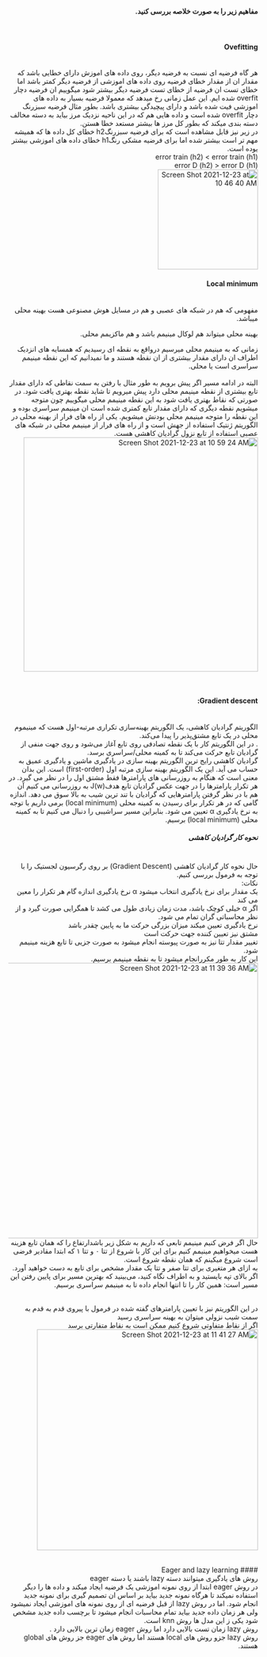 <div dir="rtl">
  
  #### مفاهیم زیر را به صورت خلاصه بررسی کنید.
  
  <br/>
  

  #### Ovefitting

  <br/>
   هر گاه فرضیه ای نسبت به فرضیه دیگر، روی داده های اموزش دارای خطایی باشد که مقدار ان از مقدار خطای فرضیه روی داده های اموزشی از فرضیه دیگر کمتر باشد اما خطای تست ان فرضیه از خطای تست فرضیه دیگر بیشتر شود میگوییم ان فرضیه دچار overfit شده ایم.
  این عمل زمانی رخ میدهد که معمولا فرضیه بسیار به داده های اموزشی فیت شده باشد و دارای پیچیدگی بیشتری باشد.
بطور مثال فرضیه سبزرنگ دچار overfit شده است و داده هایی هم که در این ناحیه نزدیک مرز بیاید به دسته مخالف دسته بندی میکند که بطور کل مرز ها بیشتر مستعد خطا هستن.
  <br/>
  در زیر نیز قابل مشاهده است که برای فرضیه سبزرنگh2 خطای کل داده ها که همیشه مهم تر است بیشتر شده اما برای فرضیه مشکی رنگh1 خطای داده های اموزشی بیشتر یوده است.
    <br/>
  error train (h2) < error train (h1) 
 <br/>
error D (h2) > error D (h1)
  <br/>

<img width="202" alt="Screen Shot 2021-12-23 at 10 46 40 AM" src="https://user-images.githubusercontent.com/94288799/147216777-3c404e90-1a7c-40ae-8137-b392d72685d1.png">

  <br/>
  
  #### Local minimum
  
<br/>
مفهومی که هم در شبکه های عصبی و هم در مسایل هوش مصنوعی هست بهینه محلی میباشد.

بهینه محلی میتواند هم لوکال مینیمم باشد و هم ماکزیمم محلی.

زمانی که به مینیمم محلی میرسیم درواقع به نقطه ای رسیدیم که همسایه های انزدیک اطراف ان دارای مقدار بیشتری از ان نقطه هستند و ما نمیدانیم که این نقطه مینیمم سراسری است یا محلی.  
<br/>
البته در ادامه مسیر اگر پیش برویم به طور مثال با رفتن به سمت نقاطی که دارای مقدار تابع بیشتری از نقطه مینیمم محلی دارد پیش میرویم تا شاید نقطه بهتری یافت شود. در صورتی که نقاط بهتری یافت شود به این نقطه مینیمم محلی میگوییم چون متوجه میشویم نقطه دیگری که دارای مقدار تابع کمتری شده است ان مینیمم سراسری بوده و این نقطه را متوجه مینیمم محلی بودنش میشویم.
یکی از راه های فرار از بهینه محلی در الگوریتم ژنتیک استفاده از جهش است و از راه های فرار از مینیمم محلی در شبکه های عصبی استفاده از تابع نزول گرادیان کاهشی هست.
<br/>
  <img width="473" alt="Screen Shot 2021-12-23 at 10 59 24 AM" src="https://user-images.githubusercontent.com/94288799/147215182-e6092df8-325c-4d23-9194-55f74484d3a6.png">

  
  <br/>
  
  #### Gradient descent:
<br/>
الگوریتم گرادیان کاهشی، یک الگوریتم بهینه‌سازی تکراری مرتبه-اول هست که مینیموم محلی در یک تابع مشتق‌پذیر را پیدا می‌کند.
<br/>
. در این الگوریتم کار با یک نقطه تصادفی روی تابع آغاز می‌شود و روی جهت منفی از گرادیان تابع حرکت می‌کند تا به کمینه محلی/سراسری برسد.
<br/>
گرادیان کاهشی رایج ترین الگوریتم بهینه سازی در یادگیری ماشین و یادگیری عمیق به حساب می آید. این یک الگوریتم بهینه سازی مرتبه اول (first-order) است. این بدان معنی است که هنگام به روزرسانی های پارامترها فقط مشتق اول را در نظر می گیرد. در هر تکرار پارامترها را در جهت عکس گرادیان تابع هدفJ(w)  به روزرسانی می کنیم آن هم با در نظر گرفتن پارامترهایی که گرادیان با تند ترین شیب به بالا سوق می دهد. اندازه گامی که در هر تکرار برای رسیدن به کمینه محلی (local minimum) برمی داریم با توجه به نرخ یادگیری α تعیین می شود. بنابراین مسیر سراشیبی را دنبال می کنیم تا به کمینه محلی (local minimum) برسیم.
<br/>

##### نحوه کار گرادیان کاهشی
<br/>
حال نحوه کار گرادیان کاهشی (Gradient Descent) بر روی رگرسیون لجستیک را با توجه به فرمول بررسی کنیم.  
<br/>
نکات:<br/>
یک مقدار برای نرخ یادگیری انتخاب میشود α  نرخ یادگیری اندازه گام هر تکرار را معین می کند
<br/>
اگر α خیلی کوچک باشد، مدت زمان زیادی طول می کشد تا همگرایی صورت گیرد و از نظر محاسباتی گران تمام می شود.
<br/>
نرخ یادگیری تعیین میکند میزان بزرگی حرکت ما به پایین چقدر باشد
<br/>
مشتق نیز تعیین کننده جهت حرکت است
<br/>
تغییر مقدار تتا نیز به صورت پیوسته انجام میشود به صورت جزیی تا تابع هزینه مینیمم شود.

<br/>
این کار به طور مکررانجام میشود تا به نقطه مینیمم برسیم.
<br/>
  <img width="556" alt="Screen Shot 2021-12-23 at 11 39 36 AM" src="https://user-images.githubusercontent.com/94288799/147215883-76c34bfd-36e9-4630-bfe4-0bdb426c2b91.png">


  <br/>
حال اگر فرض کنیم مینیمم تابعی که داریم به شکل زیر باشدارتفاع را که همان تابع هزینه هست میخواهیم مینیمم کنیم برای این کار با شروع از تتا ۰ و تتا ۱ که ابتدا مقادیر فرضی است شروع میکینم که همان نقطه شروع است.
  <br/>
به ازای هر متغیری برای تتا صفر و تتا یک مقدار مشخص برای تابع به دست خواهید آورد.
اگر بالای تپه بایستید و به اطراف نگاه کنید، می‌بینید که بهترین مسیر برای پایین رفتن این مسیر است: همین کار را تا انتها انجام داده تا به مینیمم سراسری برسیم.
  
 <br/> در این الگوریتم نیز با تعیین پارامترهای گفته شده در فرمول با پیروی قدم به قدم به سمت شیب نزولی میتوان به بهینه سراسری رسید
 <br/>
اگر از نقاط متفاوتی شروع کنیم ممکن است به نقاط متفارتی برسد 
 <br/>
  <img width="446" alt="Screen Shot 2021-12-23 at 11 41 27 AM" src="https://user-images.githubusercontent.com/94288799/147215950-619580e7-fc88-47ac-88c1-83260f7f9ce9.png">

 <br/> 
  #### Eager and lazy learning

   <br/>
روش های یادگیری میتوانند دسته lazy باشند یا دسته eager
  <br/>
در روش eager ابتدا از روی نمونه اموزشی یک فرضیه ایجاد میکند و داده ها را دیگر استفاده نمیکند تا هرگاه نمونه جدید بیاید بر اساس ان تصمیم گیری برای نمونه جدید انجام شود. 
اما در روش lazy از قبل فرضیه ای از روی نمونه های اموزشی ایجاد نمیشود ولی هر زمان داده جدید بیاید تمام محاسبات انجام میشود تا برچسب داده جدید مشخص شود یکی ز این مدل ها روش knn است.
  <br/>
روش lazy زمان تست بالایی دارد اما روش eager زمان ترین بالایی دارد .
  <br/>
روش lazy جزو روش های local هستند اما روش های eager جز روش های global هستند.

  <br/>
  <br/>
  </div>





